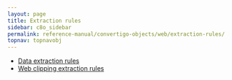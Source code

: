 ```yaml
---
layout: page
title: Extraction rules
sidebar: c8o_sidebar
permalink: reference-manual/convertigo-objects/web/extraction-rules/
topnav: topnavobj
---
```

* [Data extraction rules](data-extraction-rules/)
* [Web clipping extraction rules](web-clipping-extraction-rules/)
